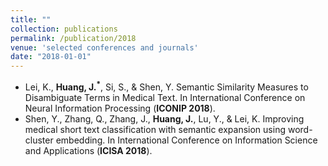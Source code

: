 ```yaml
---
title: ""
collection: publications
permalink: /publication/2018
venue: 'selected conferences and journals'
date: "2018-01-01"
---
```



- Lei, K., **Huang, J.<sup>*</sup>**, Si, S., & Shen, Y. Semantic Similarity Measures to Disambiguate Terms in Medical Text. In International Conference on Neural Information Processing (**ICONIP 2018**).
- Shen, Y., Zhang, Q., Zhang, J., **Huang, J.**, Lu, Y., & Lei, K. Improving medical short text classification with semantic expansion using word-cluster embedding. In International Conference on Information Science and Applications (**ICISA 2018**).